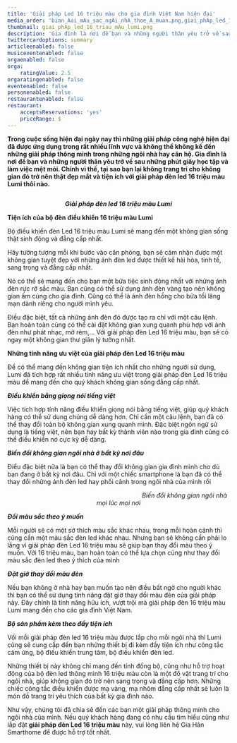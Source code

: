 ```yaml
---
title: 'Giải pháp Led 16 triệu màu cho gia đình Việt Nam hiện đại'
media_order: 'bian_Aai_mAu_sac_ngAi_nhA_thoe_A_muan.png,giai_phAp_led_16_triau_mAu_lumi.png'
thumbnail: giai_phAp_led_16_triau_mAu_lumi.png
description: 'Gia đình là nơi để bạn và những người thân yêu trở về sau những phút giây học tập và làm việc mệt mỏi. Chính vì thế, tại sao bạn lại không trang trí cho không gian đó trở nên thật đẹp mắt và tiện ích với giải pháp đèn led 16 triệu màu Lumi thôi nào.'
twittercardoptions: summary
articleenabled: false
musiceventenabled: false
orgaenabled: false
orga:
    ratingValue: 2.5
orgaratingenabled: false
eventenabled: false
personenabled: false
restaurantenabled: false
restaurant:
    acceptsReservations: 'yes'
    priceRange: $
---
```


<p><strong>Trong cuộc sống hiện đại ng&agrave;y nay th&igrave; những giải ph&aacute;p c&ocirc;ng nghệ hiện đại đ&atilde; được ứng dụng trong rất nhiều lĩnh vực v&agrave; kh&ocirc;ng thể kh&ocirc;ng kể đến những giải ph&aacute;p th&ocirc;ng minh trong những ng&ocirc;i nh&agrave; hay căn hộ. Gia đ&igrave;nh l&agrave; nơi để bạn v&agrave; những người th&acirc;n y&ecirc;u trở về sau những ph&uacute;t gi&acirc;y học tập v&agrave; l&agrave;m việc mệt mỏi. Ch&iacute;nh v&igrave; thế, tại sao bạn lại kh&ocirc;ng trang tr&iacute; cho kh&ocirc;ng gian đ&oacute; trở n&ecirc;n thật đẹp mắt v&agrave; tiện &iacute;ch với giải ph&aacute;p đ&egrave;n led 16 triệu m&agrave;u Lumi th&ocirc;i n&agrave;o.</strong></p>
<p><strong><img src="/newv1/tu-van-giai-phap/giai-phap-led-16-trieu-mau-cho-gia-dinh-viet-nam-hien-dai/giai_phAp_led_16_triau_mAu_lumi.png" alt="" /></strong></p>
<p style="text-align: center;"><strong><em>Giải ph&aacute;p đ&egrave;n led 16 triệu m&agrave;u Lumi</em></strong></p>
<p><strong>Tiện &iacute;ch của bộ đ&egrave;n điều khiển 16 triệu m&agrave;u Lumi</strong></p>
<p>Bộ điều khiển đ&egrave;n Led 16 triệu m&agrave;u Lumi sẽ mang đến một kh&ocirc;ng gian sống thật sinh động v&agrave; đẳng cấp nhất.</p>
<p>H&atilde;y tưởng tượng mỗi khi bước v&agrave;o căn ph&ograve;ng, bạn sẽ cảm nhận được một kh&ocirc;ng gian tuyệt đẹp với những &aacute;nh đ&egrave;n led được thiết kế h&agrave;i h&ograve;a, tinh tế, sang trọng v&agrave; đẳng cấp nhất.</p>
<p>N&oacute; c&oacute; thể sẽ mang đến cho bạn một bữa tiệc sinh động nhất với những &aacute;nh đ&egrave;n rực rỡ sắc m&agrave;u. Bạn cũng c&oacute; thể sử dụng &aacute;nh đ&egrave;n v&agrave;ng tạo n&ecirc;n kh&ocirc;ng gian ấm c&uacute;ng cho gia đ&igrave;nh. Cũng c&oacute; thể l&agrave; &aacute;nh đ&egrave;n hồng cho bữa tối l&atilde;ng mạn d&agrave;nh ri&ecirc;ng cho người m&igrave;nh y&ecirc;u.</p>
<p>Điều đặc biệt, tất cả những &aacute;nh đ&egrave;n đ&oacute; được tạo ra chỉ với một c&acirc;u lệnh. Bạn ho&agrave;n to&agrave;n cũng c&oacute; thể c&agrave;i đặt kh&ocirc;ng gian xung quanh ph&ugrave; hợp với &aacute;nh đ&egrave;n như ph&aacute;t nhạc, mở r&egrave;m,... Với giải ph&aacute;p đ&egrave;n Led 16 triệu m&agrave;u, bạn sẽ c&oacute; ngay một kh&ocirc;ng gian thư gi&atilde;n l&yacute; tưởng nhất.</p>
<p><strong>Những t&iacute;nh năng ưu việt của giải ph&aacute;p đ&egrave;n Led 16 triệu m&agrave;u</strong></p>
<p>Để c&oacute; thể mang đến kh&ocirc;ng gian tiện &iacute;ch nhất cho những người sử dụng, Lumi đ&atilde; t&iacute;ch hợp rất nhiều t&iacute;nh năng ưu việt trong giải ph&aacute;p đ&egrave;n Led 16 triệu m&agrave;u để mang đến cho qu&yacute; kh&aacute;ch kh&ocirc;ng gian sống đẳng cấp nhất.</p>
<p><strong><em>Điều khiển bằng giọng n&oacute;i tiếng việt</em></strong></p>
<p>Việc t&iacute;ch hợp t&iacute;nh năng điều khiển giọng n&oacute;i bằng tiếng việt, gi&uacute;p qu&yacute; kh&aacute;ch h&agrave;ng c&oacute; thể sử dụng ch&uacute;ng dễ d&agrave;ng hơn. Chỉ cần một c&acirc;u lệnh, bạn đ&atilde; c&oacute; thể thay đổi to&agrave;n bộ kh&ocirc;ng gian xung quanh m&igrave;nh. Đặc biệt ng&ocirc;n ngữ sử dụng l&agrave; tiếng việt, n&ecirc;n bạn hay bất kỳ th&agrave;nh vi&ecirc;n n&agrave;o trong gia đ&igrave;nh cũng c&oacute; thể điều khiển n&oacute; cực kỳ dễ d&agrave;ng.</p>
<p><strong><em>Biến đổi kh&ocirc;ng gian ng&ocirc;i nh&agrave; ở bất kỳ nơi đ&acirc;u</em></strong></p>
<p>Điều đặc biệt nữa l&agrave; bạn c&oacute; thể thay đổi kh&ocirc;ng gian gia đ&igrave;nh m&igrave;nh cho d&ugrave; bạn đang ở bất kỳ nơi đ&acirc;u. Chỉ với một chiếc smartphone l&agrave; bạn đ&atilde; c&oacute; thể thay đổi những &aacute;nh đ&egrave;n led hay phối cảnh trong ng&ocirc;i nh&agrave; của m&igrave;nh rồi</p>
<p style="text-align: center;"><img src="/newv1/tu-van-giai-phap/giai-phap-led-16-trieu-mau-cho-gia-dinh-viet-nam-hien-dai/bian_Aai_mAu_sac_ngAi_nhA_thoe_A_muan.png" alt="" />&nbsp; &nbsp; &nbsp; &nbsp; &nbsp; &nbsp; &nbsp; &nbsp; &nbsp; &nbsp; &nbsp; &nbsp; &nbsp; &nbsp; &nbsp; &nbsp; &nbsp; &nbsp; &nbsp; &nbsp; &nbsp; &nbsp; &nbsp; &nbsp; &nbsp; &nbsp; &nbsp; &nbsp; &nbsp; &nbsp; &nbsp; &nbsp; &nbsp; &nbsp; &nbsp; &nbsp; &nbsp; &nbsp; <em>Biến đổi kh&ocirc;ng gian ng&ocirc;i nh&agrave; mọi l&uacute;c mọi nơi</em></p>
<p><strong><em>Đổi m&agrave;u sắc theo &yacute; muốn &nbsp;</em></strong></p>
<p>Mỗi người sẽ c&oacute; một sở th&iacute;ch m&agrave;u sắc kh&aacute;c nhau, trong mỗi ho&agrave;n cảnh th&igrave; cũng cần một m&agrave;u sắc đ&egrave;n led kh&aacute;c nhau. Nhưng bạn sẽ kh&ocirc;ng cần phải lo lắng v&igrave; giải ph&aacute;p đ&egrave;n Led 16 triệu m&agrave;u sẽ gi&uacute;p bạn thay đổi m&agrave;u theo &yacute; muốn. Với 16 triệu m&agrave;u, bạn ho&agrave;n to&agrave;n c&oacute; thể lựa chọn cũng như thay đổi m&agrave;u sắc đ&egrave;n led theo &yacute; th&iacute;ch của m&igrave;nh</p>
<p><strong><em>Đặt giờ thay đổi m&agrave;u đ&egrave;n</em></strong></p>
<p>Nếu bạn kh&ocirc;ng ở nh&agrave; hay bạn muốn tạo n&ecirc;n điều bất ngờ cho người kh&aacute;c th&igrave; bạn c&oacute; thể sử dụng t&iacute;nh năng đặt giờ thay đổi m&agrave;u đ&egrave;n của giải ph&aacute;p n&agrave;y. Đ&acirc;y ch&iacute;nh l&agrave; t&iacute;nh năng hữu &iacute;ch, vượt trội m&agrave; giải ph&aacute;p đ&egrave;n 16 triệu m&agrave;u Lumi mang đến cho c&aacute;c gia đ&igrave;nh Việt Nam.</p>
<p><strong><em>Bộ sản phẩm k&egrave;m theo đầy tiện &iacute;ch</em></strong></p>
<p>Vối mỗi giải ph&aacute;p đ&egrave;n led 16 triệu m&agrave;u được lắp cho mỗi ng&ocirc;i nh&agrave; th&igrave; Lumi cũng sẽ cung cấp đến bạn những thiết bị đi k&egrave;m đầy tiện &iacute;ch như c&ocirc;ng tắc cảm ứng, bộ điều khiển trung t&acirc;m, bộ điều khiển đ&egrave;n led.</p>
<p>Những thiết bị n&agrave;y kh&ocirc;ng chỉ mang đến t&iacute;nh đồng bộ, cũng như hỗ trợ hoạt động của bộ đ&egrave;n led th&ocirc;ng minh 16 triệu m&agrave;u c&ograve;n l&agrave; một đồ vật trang tr&iacute; cho ng&ocirc;i nh&agrave;, gi&uacute;p kh&ocirc;ng gian đ&oacute; trở n&ecirc;n sang trọng v&agrave; đẳng cấp hơn. Những chiếc c&ocirc;ng tắc điều khiển được mạ v&agrave;ng, mạ nh&ocirc;m đẳng cấp nhất sẽ lu&ocirc;n l&agrave; m&oacute;n đồ trang tr&iacute; y&ecirc;u th&iacute;ch của bất kỳ gia đ&igrave;nh n&agrave;o.</p>
<p>Như vậy, ch&uacute;ng t&ocirc;i đ&atilde; chia sẻ đến c&aacute;c bạn một giải ph&aacute;p th&ocirc;ng minh cho ng&ocirc;i nh&agrave; của m&igrave;nh. Nếu qu&yacute; kh&aacute;ch h&agrave;ng đang c&oacute; nhu cầu t&igrave;m hiểu cũng như lắp đặt&nbsp;<strong>giải ph&aacute;p đ&egrave;n Led 16 triệu m&agrave;u</strong>&nbsp;n&agrave;y, vui l&ograve;ng li&ecirc;n hệ Gia H&acirc;n Smarthome để được hỗ trợ tốt nhất.</p>